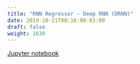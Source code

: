 ```yaml
---
title: "RNN Regressor - Deep RNN (DRNN)"
date: 2019-10-21T00:16:00-03:00
draft: false
weight: 1630
---
```


[Jupyter notebook](https://nbviewer.jupyter.org/github/gmoncarz/machine_learning_tour/blob/master/notebooks/12_rnn/regressor/02_drnn_model_01.ipynb)

<div> 
    <object type="text/html" width="100%" height="1000" data="https://nbviewer.jupyter.org/github/gmoncarz/machine_learning_tour/blob/master/notebooks/12_rnn/regressor/02_drnn_model_01.ipynb">
    </object>
</div>
